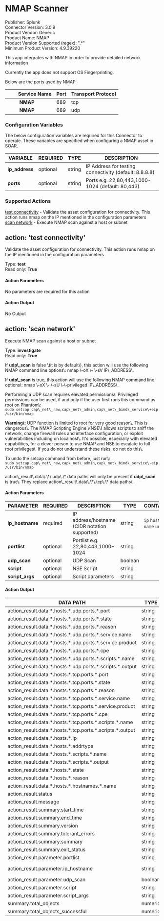 [comment]: # "Auto-generated SOAR connector documentation"
# NMAP Scanner

Publisher: Splunk  
Connector Version: 3\.0\.9  
Product Vendor: Generic  
Product Name: NMAP  
Product Version Supported (regex): "\.\*"  
Minimum Product Version: 4\.9\.39220  

This app integrates with NMAP in order to provide detailed network information

[comment]: # "File: readme.md"
[comment]: # "Copyright (c) 2016-2021 Splunk Inc."
[comment]: # ""
[comment]: # "Licensed under the Apache License, Version 2.0 (the 'License');"
[comment]: # "you may not use this file except in compliance with the License."
[comment]: # "You may obtain a copy of the License at"
[comment]: # ""
[comment]: # "    http://www.apache.org/licenses/LICENSE-2.0"
[comment]: # ""
[comment]: # "Unless required by applicable law or agreed to in writing, software distributed under"
[comment]: # "the License is distributed on an 'AS IS' BASIS, WITHOUT WARRANTIES OR CONDITIONS OF ANY KIND,"
[comment]: # "either express or implied. See the License for the specific language governing permissions"
[comment]: # "and limitations under the License."
[comment]: # ""
Currently the app does not support OS Fingerprinting.

Below are the ports used by NMAP.

|         Service Name | Port | Transport Protocol |
|----------------------|------|--------------------|
|          **NMAP**    | 689  | tcp                |
|          **NMAP**    | 689  | udp                |


### Configuration Variables
The below configuration variables are required for this Connector to operate.  These variables are specified when configuring a NMAP asset in SOAR.

VARIABLE | REQUIRED | TYPE | DESCRIPTION
-------- | -------- | ---- | -----------
**ip\_address** |  optional  | string | IP Address for testing connectivity \(default\: 8\.8\.8\.8\)
**ports** |  optional  | string | Ports e\.g\. 22,80,443,1000\-1024 \(default\: 80,443\)

### Supported Actions  
[test connectivity](#action-test-connectivity) - Validate the asset configuration for connectivity\. This action runs nmap on the IP mentioned in the configuration parameters  
[scan network](#action-scan-network) - Execute NMAP scan against a host or subnet  

## action: 'test connectivity'
Validate the asset configuration for connectivity\. This action runs nmap on the IP mentioned in the configuration parameters

Type: **test**  
Read only: **True**

#### Action Parameters
No parameters are required for this action

#### Action Output
No Output  

## action: 'scan network'
Execute NMAP scan against a host or subnet

Type: **investigate**  
Read only: **True**

<p>If <b>udp\_scan</b> is false \(it is by default\), this action will use the following NMAP command line options\: nmap \-oX \- \-sV IP\_ADDRESS\.</p><p>If <b>udp\_scan</b> is true, this action will use the following NMAP command line options\: nmap \-oX \- \-sU \-\-privileged IP\_ADDRESS\.</p><p>Performing a UDP scan requires elevated permissions\.  Privileged permissions can be used, if and only if the user first runs this command as root on Phantom\:<br><code>sudo setcap cap\_net\_raw,cap\_net\_admin,cap\_net\_bind\_service\+eip /usr/bin/nmap</code></p><p><b>Warning\:</b> UDP function is limited to root for very good reason\.  This is dangerous\. The NMAP Scripting Engine \(NSE\) allows scripts to sniff the network, change firewall rules and interface configuration, or exploit vulnerabilities including on localhost\. It's possible, especially with elevated capabilities, for a clever person to use NMAP and NSE to escalate to full root privileges\. If you do not understand these risks, do not do this\.</p><p>To undo the setcap command from before, just run\:<br><code>sudo setcap cap\_net\_raw,cap\_net\_admin,cap\_net\_bind\_service\-eip /usr/bin/nmap</code><br><p>action\_result\.data\.\*\.udp\.\* data paths will only be present if <b>udp\_scan</b> is true\.  They replace action\_result\.data\.\*\.tcp\.\* data paths\.</p>

#### Action Parameters
PARAMETER | REQUIRED | DESCRIPTION | TYPE | CONTAINS
--------- | -------- | ----------- | ---- | --------
**ip\_hostname** |  required  | IP address/hostname \(CIDR notation supported\) | string |  `ip`  `host name`  `url` 
**portlist** |  optional  | Portlist e\.g\. 22,80,443,1000\-1024 | string | 
**udp\_scan** |  optional  | UDP Scan | boolean | 
**script** |  optional  | NSE Script | string | 
**script\_args** |  optional  | Script parameters | string | 

#### Action Output
DATA PATH | TYPE | CONTAINS
--------- | ---- | --------
action\_result\.data\.\*\.hosts\.\*\.udp\.ports\.\*\.port | string |  `port` 
action\_result\.data\.\*\.hosts\.\*\.udp\.ports\.\*\.state | string | 
action\_result\.data\.\*\.hosts\.\*\.udp\.ports\.\*\.reason | string | 
action\_result\.data\.\*\.hosts\.\*\.udp\.ports\.\*\.service\.name | string | 
action\_result\.data\.\*\.hosts\.\*\.udp\.ports\.\*\.service\.product | string | 
action\_result\.data\.\*\.hosts\.\*\.udp\.ports\.\*\.cpe | string | 
action\_result\.data\.\*\.hosts\.\*\.udp\.ports\.\*\.scripts\.\*\.name | string | 
action\_result\.data\.\*\.hosts\.\*\.udp\.ports\.\*\.scripts\.\*\.output | string | 
action\_result\.data\.\*\.hosts\.\*\.tcp\.ports\.\*\.port | string |  `port` 
action\_result\.data\.\*\.hosts\.\*\.tcp\.ports\.\*\.state | string | 
action\_result\.data\.\*\.hosts\.\*\.tcp\.ports\.\*\.reason | string | 
action\_result\.data\.\*\.hosts\.\*\.tcp\.ports\.\*\.service\.name | string |  `url` 
action\_result\.data\.\*\.hosts\.\*\.tcp\.ports\.\*\.service\.product | string | 
action\_result\.data\.\*\.hosts\.\*\.tcp\.ports\.\*\.cpe | string | 
action\_result\.data\.\*\.hosts\.\*\.tcp\.ports\.\*\.scripts\.\*\.name | string | 
action\_result\.data\.\*\.hosts\.\*\.tcp\.ports\.\*\.scripts\.\*\.output | string | 
action\_result\.data\.\*\.hosts\.\*\.ip | string |  `ip` 
action\_result\.data\.\*\.hosts\.\*\.addrtype | string | 
action\_result\.data\.\*\.hosts\.\*\.scripts\.\*\.name | string | 
action\_result\.data\.\*\.hosts\.\*\.scripts\.\*\.output | string | 
action\_result\.data\.\*\.hosts\.\*\.state | string | 
action\_result\.data\.\*\.hosts\.\*\.reason | string | 
action\_result\.data\.\*\.hosts\.\*\.hostnames\.\*\.name | string |  `host name` 
action\_result\.status | string | 
action\_result\.message | string | 
action\_result\.summary\.start\_time | string | 
action\_result\.summary\.end\_time | string | 
action\_result\.summary\.version | string | 
action\_result\.summary\.tolerant\_errors | string | 
action\_result\.summary\.summary | string | 
action\_result\.summary\.exit\_status | string | 
action\_result\.parameter\.portlist | string | 
action\_result\.parameter\.ip\_hostname | string |  `ip`  `host name`  `url` 
action\_result\.parameter\.udp\_scan | boolean | 
action\_result\.parameter\.script | string | 
action\_result\.parameter\.script\_args | string | 
summary\.total\_objects | numeric | 
summary\.total\_objects\_successful | numeric | 
